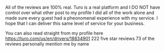All of the reviews are 100% real. Turo is a real platform and I DO NOT have control over what other post to my profile
I did all of the work alone and made sure every guest had a pheonomenal experience with my service. 
I hope that I can deliver this same level of service for your business.

You can also read straight from my profile here https://turo.com/us/en/drivers/18834901
222 five star reviews
73 of the reviews personally mention me by name
